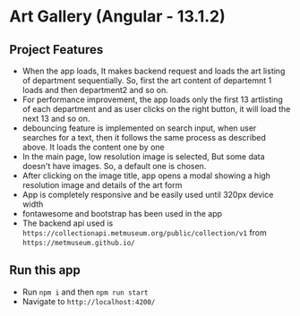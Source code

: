 # Art Gallery (Angular - 13.1.2)

## Project Features

- When the app loads, It makes backend request and loads the art listing of department sequentially. So, first the art content of departemnt 1 loads and then department2 and so on.
- For performance improvement, the app loads only the first 13 artlisting of each department and as user clicks on the right button, it will load the next 13 and so on.
- debouncing feature is implemented on search input, when user searches for a text, then it follows the same process as described above. It loads the content one by one
- In the main page, low resolution image is selected, But some data doesn't have images. So, a default one is chosen.
- After clicking on the image title, app opens a modal showing a high resolution image and details of the art form
- App is completely responsive and be easily used until 320px device width
- fontawesome and bootstrap has been used in the app
- The backend api used is `https://collectionapi.metmuseum.org/public/collection/v1` from `https://metmuseum.github.io/`

## Run this app

- Run `npm i` and then `npm run start`
- Navigate to `http://localhost:4200/`
